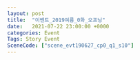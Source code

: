 ```yaml
---
layout: post
title:  "이벤트_2019여름_0화_오프닝"
date:   2021-07-22 23:00:00 +0000
categories: Event
Tags: Story Event
SceneCode: ["scene_evt190627_cp0_q1_s10"]
---
```

